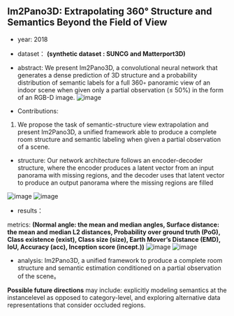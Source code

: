 ## Im2Pano3D: Extrapolating 360° Structure and Semantics Beyond the Field of View

- year: 2018

- dataset：  **(synthetic dataset : SUNCG and Matterport3D)**  

- abstract: We present Im2Pano3D, a convolutional neural network that generates a dense prediction of 3D structure and a probability distribution of semantic labels for a full 360◦ panoramic view of an indoor scene when given only a partial observation (≤ 50%) in the form of an RGB-D image. 
![image](https://github.com/VLISLAB/360-DL-Survey/blob/main/Images/Im2Pano3Dabstract.png)

- Contributions:
1) We propose the task of semantic-structure view extrapolation and present Im2Pano3D, a unified framework able to produce a complete room structure and semantic labeling when given a partial observation of a scene. 

- structure: Our network architecture follows an encoder-decoder structure, where the encoder produces a latent vector from an input panorama with missing regions, and the decoder uses that latent vector to produce an output panorama where the missing regions are filled

![image](https://github.com/VLISLAB/360-DL-Survey/blob/main/Images/Im2Pano3Dstructure.png)
![image](https://github.com/VLISLAB/360-DL-Survey/blob/main/Images/Im2Pano3Dstructure1.png)

- results：

metrics: **(Normal angle: the mean and median angles, Surface distance: the mean and median L2 distances, Probability over ground truth (PoG), Class existence (exist), Class size (size), Earth Mover’s Distance (EMD), IoU, Accuracy (acc), Inception score (incept.))**
![image](https://github.com/VLISLAB/360-DL-Survey/blob/main/Images/Im2Pano3Dresult.png)
![image](https://github.com/VLISLAB/360-DL-Survey/blob/main/Images/Im2Pano3Dresult1.png)

- analysis:  Im2Pano3D, a unified framework to produce a complete room structure and semantic estimation
conditioned on a partial observation of the scene。

**Possible future directions** may include: explicitly modeling semantics at the instancelevel as opposed to category-level, and exploring alternative data representations that consider occluded regions.
